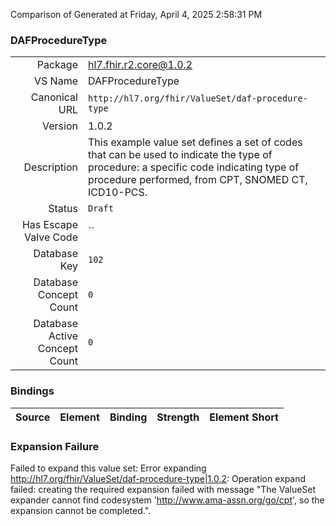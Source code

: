 Comparison of 
Generated at Friday, April 4, 2025 2:58:31 PM

### DAFProcedureType

|      |     |
| ---: | --- |
| Package | hl7.fhir.r2.core@1.0.2 |
| VS Name | DAFProcedureType |
| Canonical URL | `http://hl7.org/fhir/ValueSet/daf-procedure-type` |
| Version | 1.0.2 |
| Description | This example value set defines a set of codes that can be used to indicate the type     of procedure: a specific code indicating type of procedure performed, from CPT, SNOMED CT, ICD10-PCS. |
| Status | `Draft` |
| Has Escape Valve Code | `` |
| Database Key | `102` |
| Database Concept Count | `0` |
| Database Active Concept Count | `0` |
### Bindings

| Source | Element | Binding | Strength | Element Short |
| ------ | ------- | ------- | -------- | ------------- |

### Expansion Failure

Failed to expand this value set: Error expanding http://hl7.org/fhir/ValueSet/daf-procedure-type|1.0.2: Operation expand failed: creating the required expansion failed with message "The ValueSet expander cannot find codesystem 'http://www.ama-assn.org/go/cpt', so the expansion cannot be completed.".
